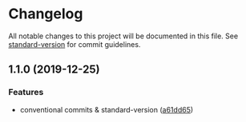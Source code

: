 # Changelog

All notable changes to this project will be documented in this file. See [standard-version](https://github.com/conventional-changelog/standard-version) for commit guidelines.

## 1.1.0 (2019-12-25)


### Features

* conventional commits & standard-version ([a61dd65](https://github.com/wouterlanduydt/Spotifest/commit/a61dd65df6626d8b98f85f4a35d1bd30ba577df8))
